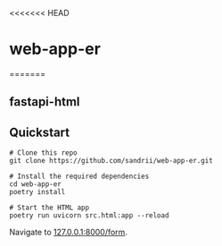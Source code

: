 <<<<<<< HEAD
# web-app-er
=======
## fastapi-html


## Quickstart

```
# Clone this repo
git clone https://github.com/sandrii/web-app-er.git

# Install the required dependencies
cd web-app-er
poetry install

# Start the HTML app
poetry run uvicorn src.html:app --reload
```

Navigate to [127.0.0.1:8000/form](http://127.0.0.1:8000/form).